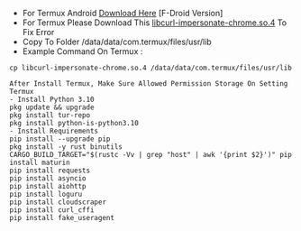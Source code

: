 - For Termux Android [Download Here](https://f-droid.org/repo/com.termux_1020.apk) [F-Droid Version]
- For Termux Please Download This [libcurl-impersonate-chrome.so.4](https://github.com/ylasgamers/nodepay/raw/refs/heads/main/libcurl-impersonate-chrome.so.4) To Fix Error
- Copy To Folder /data/data/com.termux/files/usr/lib
- Example Command On Termux :
```
cp libcurl-impersonate-chrome.so.4 /data/data/com.termux/files/usr/lib
```
```
After Install Termux, Make Sure Allowed Permission Storage On Setting Termux
- Install Python 3.10
pkg update && upgrade
pkg install tur-repo
pkg install python-is-python3.10
- Install Requirements
pip install --upgrade pip
pkg install -y rust binutils
CARGO_BUILD_TARGET="$(rustc -Vv | grep "host" | awk '{print $2}')" pip install maturin
pip install requests
pip install asyncio
pip install aiohttp
pip install loguru
pip install cloudscraper
pip install curl_cffi
pip install fake_useragent
```

